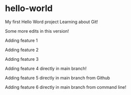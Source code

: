 # hello-world
My first Hello Word project
Learning about Git!

Some more edits in this version!

Adding feature 1

Adding feature 2

Adding feature 3

Adding feature 4 directly in main branch!

Adding feature 5 directly in main branch from Github

Adding feature 6 directly in main branch from command line!
